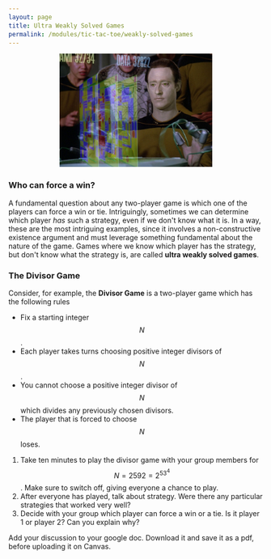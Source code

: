 ```yaml
---
layout: page
title: Ultra Weakly Solved Games
permalink: /modules/tic-tac-toe/weakly-solved-games
---
```


<p align="center"><img src="fig/data-star-trek.jpg" width="60%"/></p>


### Who can force a win?

A fundamental question about any two-player game is which one of the players can force a win or tie.
Intriguingly, sometimes we can determine which player *has* such a strategy, even if we don't know what it is.
In a way, these are the most intriguing examples, since it involves a non-constructive existence argument and must leverage something fundamental about the nature of the game.
Games where we know which player has the strategy, but don't know what the strategy is, are called **ultra weakly solved games**.

### The Divisor Game

Consider, for example, the **Divisor Game** is a two-player game which has the following rules
* Fix a starting integer $$N$$.
* Each player takes turns choosing positive integer divisors of $$N$$.
* You cannot choose a positive integer divisor of $$N$$ which divides any previously chosen divisors.
* The player that is forced to choose $$N$$ loses.

1. Take ten minutes to play the divisor game with your group members for $$N = 2592 = 2^53^4$$.
Make sure to switch off, giving everyone a chance to play.
2. After everyone has played, talk about strategy.  Were there any particular strategies that worked very well?
3. Decide with your group which player can force a win or a tie.  Is it player 1 or player 2?  Can you explain why?

Add your discussion to your google doc.  Download it and save it as a pdf, before uploading it on Canvas.

